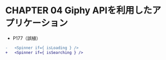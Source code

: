 # CHAPTER 04 Giphy APIを利用したアプリケーション

* P177（誤植）

```diff
-   <Spinner if={ isLoading } />
+   <Spinner if={ isSearching } />
```
